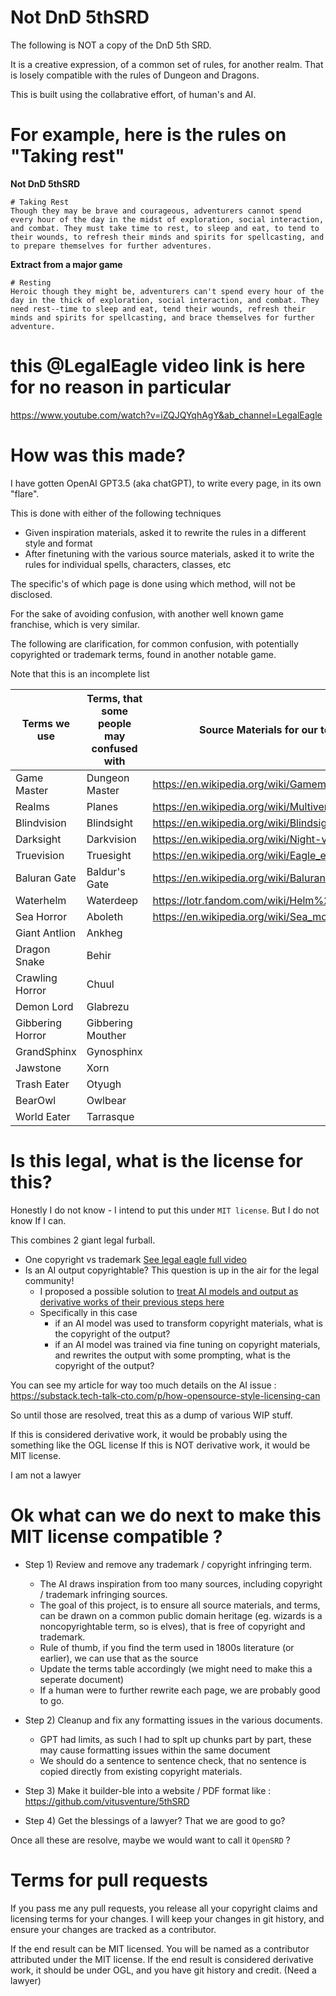 # Not DnD 5thSRD

The following is NOT a copy of the DnD 5th SRD.

It is a creative expression, of a common set of rules, for another realm. That is losely compatible with the rules of Dungeon and Dragons.

This is built using the collabrative effort, of human's and AI.

# For example, here is the rules on "Taking rest"

**Not DnD 5thSRD**
```
# Taking Rest 
Though they may be brave and courageous, adventurers cannot spend every hour of the day in the midst of exploration, social interaction, and combat. They must take time to rest, to sleep and eat, to tend to their wounds, to refresh their minds and spirits for spellcasting, and to prepare themselves for further adventures.
```

**Extract from a major game**
```
# Resting 
Heroic though they might be, adventurers can't spend every hour of the day in the thick of exploration, social interaction, and combat. They need rest--time to sleep and eat, tend their wounds, refresh their minds and spirits for spellcasting, and brace themselves for further adventure.
```

# this @LegalEagle video link is here for no reason in particular

https://www.youtube.com/watch?v=iZQJQYqhAgY&ab_channel=LegalEagle

# How was this made?

I have gotten OpenAI GPT3.5 (aka chatGPT), to write every page, in its own "flare".

This is done with either of the following techniques
- Given inspiration materials, asked it to rewrite the rules in a different style and format
- After finetuning with the various source materials, asked it to write the rules for individual spells, characters, classes, etc

The specific's of which page is done using which method, will not be disclosed.

For the sake of avoiding confusion, with another well known game franchise, which is very similar.

The following are clarification, for common confusion, with potentially copyrighted or trademark terms, found in another notable game.

Note that this is an incomplete list

| Terms we use | Terms, that some people may confused with | Source Materials for our terms |
| --- | --- | --- |
| Game Master | Dungeon Master | https://en.wikipedia.org/wiki/Gamemaster |
| Realms | Planes | https://en.wikipedia.org/wiki/Multiverse |
| Blindvision | Blindsight | https://en.wikipedia.org/wiki/Blindsight |
| Darksight | Darkvision | https://en.wikipedia.org/wiki/Night-vision_device |
| Truevision | Truesight | https://en.wikipedia.org/wiki/Eagle_eye |
| Baluran Gate | Baldur's Gate | https://en.wikipedia.org/wiki/Baluran_National_Park |
| Waterhelm | Waterdeep | https://lotr.fandom.com/wiki/Helm%27s_Deep | 
| Sea Horror | Aboleth | https://en.wikipedia.org/wiki/Sea_monster | 
| Giant Antlion | Ankheg | | 
| Dragon Snake | Behir | | 
| Crawling Horror | Chuul | | 
| Demon Lord | Glabrezu | | 
| Gibbering Horror | Gibbering Mouther | | 
| GrandSphinx | Gynosphinx | | 
| Jawstone | Xorn | | 
| Trash Eater | Otyugh | | 
| BearOwl | Owlbear | | 
| World Eater | Tarrasque | | 

# Is this legal, what is the license for this?

Honestly I do not know - I intend to put this under `MIT license`. But I do not know If I can.

This combines 2 giant legal furball.

- One copyright vs trademark [See legal eagle full video](https://www.youtube.com/watch?v=iZQJQYqhAgY&ab_channel=LegalEagle)
- Is an AI output copyrightable? This question is up in the air for the legal community!
    - I proposed a possible solution to [treat AI models and output as derivative works of their previous steps here](https://substack.tech-talk-cto.com/p/how-opensource-style-licensing-can)
    - Specifically in this case
        - if an AI model was used to transform copyright materials, what is the copyright of the output?
        - if an AI model was trained via fine tuning on copyright materials, and rewrites the output with some prompting, what is the copyright of the output? 

You can see my article for way too much details on the AI issue : https://substack.tech-talk-cto.com/p/how-opensource-style-licensing-can

So until those are resolved, treat this as a dump of various WIP stuff.

If this is considered derivative work, it would be probably using the something like the OGL license
If this is NOT derivative work, it would be MIT license.

I am not a lawyer

# Ok what can we do next to make this MIT license compatible ?

- Step 1) Review and remove any trademark / copyright infringing term.
    - The AI draws inspiration from too many sources, including copyright / trademark infringing sources.
    - The goal of this project, is to ensure all source materials, and terms, can be drawn on a common public domain heritage (eg. wizards is a noncopyrightable term, so is elves), that is free of copyright and trademark.
    - Rule of thumb, if you find the term used in 1800s literature (or earlier), we can use that as the source
    - Update the terms table accordingly (we might need to make this a seperate document)
    - If a human were to further rewrite each page, we are probably good to go.

- Step 2) Cleanup and fix any formatting issues in the various documents.
    - GPT had limits, as such I had to splt up chunks part by part, these may cause formatting issues within the same document
    - We should do a sentence to sentence check, that no sentence is copied directly from existing copyright materials.

- Step 3) Make it builder-ble into a website / PDF format like : https://github.com/vitusventure/5thSRD

- Step 4) Get the blessings of a lawyer? That we are good to go?

Once all these are resolve, maybe we would want to call it `OpenSRD` ?

# Terms for pull requests

If you pass me any pull requests, you release all your copyright claims and licensing terms for your changes.
I will keep your changes in git history, and ensure your changes are tracked as a contributor.

If the end result can be MIT licensed. You will be named as a contributor attributed under the MIT license.
If the end result is considered derivative work, it should be under OGL, and you have git history and credit. (Need a lawyer)